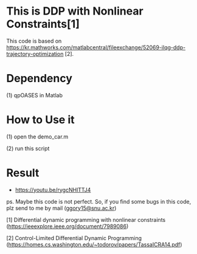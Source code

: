 # This is DDP with Nonlinear Constraints[1]
This code is based on https://kr.mathworks.com/matlabcentral/fileexchange/52069-ilqg-ddp-trajectory-optimization [2].

# Dependency
(1) qpOASES in Matlab
# How to Use it
(1) open the demo_car.m

(2) run this script 

# Result
  - https://youtu.be/rygcNHlTTJ4  
  
ps. Maybe this code is not perfect. So, if you find some bugs in this code, plz send to me by mail (ggory15@snu.ac.kr)

[1] Differential dynamic programming with nonlinear constraints
(https://ieeexplore.ieee.org/document/7989086) 

[2] Control-Limited Differential Dynamic Programming
(https://homes.cs.washington.edu/~todorov/papers/TassaICRA14.pdf)


